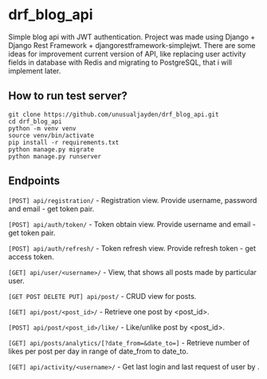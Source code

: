 # drf_blog_api
Simple blog api with JWT authentication. Project was made using Django + Django Rest Framework + djangorestframework-simplejwt.
There are some ideas for improvement current version of API, like replacing user activity fields in database with Redis and migrating to PostgreSQL, that i will implement later. 


## How to run test server?
```
git clone https://github.com/unusualjayden/drf_blog_api.git
cd drf_blog_api
python -m venv venv
source venv/bin/activate
pip install -r requirements.txt
python manage.py migrate
python manage.py runserver
```

## Endpoints
```[POST] api/registration/``` - Registration view. Provide username, password and email - get token pair.

```[POST] api/auth/token/``` - Token obtain view. Provide username and email - get token pair.

```[POST] api/auth/refresh/``` - Token refresh view. Provide refresh token - get access token.

```[GET] api/user/<username>/``` - View, that shows all posts made by particular user.

```[GET POST DELETE PUT] api/post/``` -  CRUD view for posts.

```[GET] api/post/<post_id>/``` - Retrieve one post by <post_id>.

```[POST] api/post/<post_id>/like/``` - Like/unlike post by <post_id>.

```[GET] api/posts/analytics/[?date_from=&date_to=]``` - Retrieve number of likes per post per day in range of date_from to date_to.

```[GET] api/activity/<username>/``` - Get last login and last request of user by <username>.
